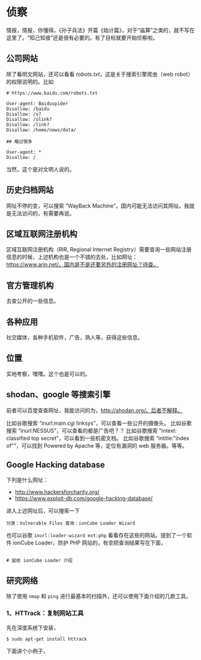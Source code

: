 # 侦察

情报，情报，你懂得。《孙子兵法》开篇《始计篇》，对于“庙算”之类的，就不写在这里了。“知己知彼”还是很有必要的。有了目标就要开始侦察啦。

## 公司网站

除了看明文网站，还可以看看 *robots.txt*，这是关于搜索引擎爬虫（web robot）的权限说明的。比如

```
# https://www.baidu.com/robots.txt

User-agent: Baiduspider
Disallow: /baidu
Disallow: /s?
Disallow: /ulink?
Disallow: /link?
Disallow: /home/news/data/

## 略过很多

User-agent: *
Disallow: /
```

当然，这个是对文明人说的。

## 历史归档网站

网址不停的变，可以搜索 “WayBack Machine”，国内可能无法访问其网址。我就是无法访问的，有需要再说。

## 区域互联网注册机构

区域互联网注册机构（RIR, Regional Internet Registry）需要查询一些网站注册信息的时候，上述机构也是一个不错的去处，比如网址： https://www.arin.net/。国内是不是还要另外的注册网址？待查。

## 官方管理机构

去查公开的一些信息。

## 各种应用

社交媒体，各种手机软件，广告，熟人等，获得这些信息。

## 位置

实地考察，嘿嘿。这个也是可以的。

## shodan、google 等搜索引擎

前者可以百度查查网址，我能访问的为，http://shodan.org/。后者不解释。

比如谷歌搜索 “inurl:main.cgi linksys”，可以查看一些公开的摄像头。
比如谷歌搜索 “inurl:NESSUS”，可以查看的都是广告吧？？
比如谷歌搜索 “intext: classified top secret”，可以看到一些机密文档。
比如谷歌搜索 “intitle:"index of"”，可以找到 Powered by Apache 等，定位有漏洞的 web 服务器。等等。

## Google Hacking database

下列是什么网址：
+ http://www.hackersforcharity.org/
+ https://www.exploit-db.com/google-hacking-database/

进入上述网址后，可以搜索一下

```
分类：Vulnerable Files 查询：ionCube Loader Wizard
```

也可以谷歌 `inurl:loader-wizard ext:php` 看看存在这些的网站。提到了一个软件 ionCube Loader，防护 PHP 网站的，有空把查询结果写在下面，

```

# 留给 ionCube Loader 介绍
```

## 研究网络

除了使用 `nmap` 和 `ping` 进行最基本的扫描外，还可以使用下面介绍的几款工具。

### 1、HTTrack：复制网站工具

先在深度系统下安装，

```bash
$ sudo apt-get install httrack
```

下面讲个小例子，